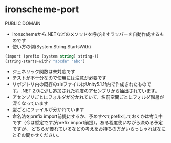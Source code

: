 # ironscheme-port

PUBLIC DOMAIN

- ironschemeから.NETなどのメソッドを呼び出すラッパーを自動作成するものです
- 使い方の例(System.String.StartsWith)
```scheme
(import (prefix (system string) string-))
(string-starts-with? "abcde" "abc")
```
- ジェネリック関数は未対応です
- テストが不十分なので使用には注意が必要です
- リポジトリ内の既存のslsファイルはUnity5.1.1f内で作成されたものです。.NET 2.0に少し追加された程度のアセンブリから抽出されています。
- アセンブリごとにフォルダが分かれていて、名前空間ごとにフォルダ階層が深くなっています
- 型ごとにファイルが分かれています
- 命名法をprefix import前提にするか、予めすべてprefixしておくかは考え中です（今は暫定ですがprefix import前提）。ある程度使いながら決める予定ですが、
どちらが優れているなどの考えをお持ちの方がいらっしゃればなにとぞお聞かせください。


